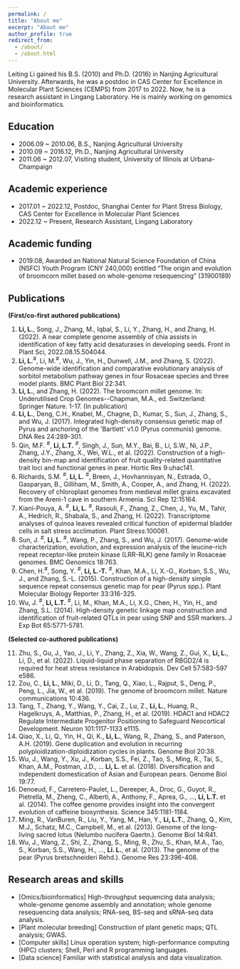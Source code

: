 ```yaml
---
permalink: /
title: "About me"
excerpt: "About me"
author_profile: true
redirect_from: 
  - /about/
  - /about.html
---
```


Leiting Li gained his B.S. (2010) and Ph.D. (2016) in Nanjing Agricultural University. Afterwards, he was a postdoc in CAS Center for Excellence in Molecular Plant Sciences (CEMPS) from 2017 to 2022. Now, he is a research assistant in Lingang Laboratory. He is mainly working on genomics and bioinformatics. 

## Education

-	2006.09 ~ 2010.06, B.S., Nanjing Agricultural University 
-	2010.09 ~ 2016.12, Ph.D., Nanjing Agricultural University
-	2011.06 ~ 2012.07, Visiting student, University of Illinois at Urbana-Champaign	

## Academic experience

-	2017.01 ~ 2022.12, Postdoc, Shanghai Center for Plant Stress Biology, CAS Center for Excellence in Molecular Plant Sciences
-	2022.12 ~ Present, Research Assistant, Lingang Laboratory

## Academic funding

-	2019.08, Awarded an National Natural Science Foundation of China (NSFC) Youth Program (CNY 240,000) entitled “The origin and evolution of broomcorn millet based on whole-genome resequencing” (31900189)

## Publications

**(First/co-first authored publications)**

1.	**Li, L.**, Song, J., Zhang, M., Iqbal, S., Li, Y., Zhang, H., and Zhang, H. (2022). A near complete genome assembly of chia assists in identification of key fatty acid desaturases in developing seeds. Front in Plant Sci, 2022.08.15.504044.
2.	**Li, L.**<sup>#</sup>, Li, M.<sup>#</sup>, Wu, J., Yin, H., Dunwell, J.M., and Zhang, S. (2022). Genome-wide identification and comparative evolutionary analysis of sorbitol metabolism pathway genes in four Rosaceae species and three model plants. BMC Plant Biol 22:341.
3.	**Li, L.**, and Zhang, H. (2022). The broomcorn millet genome. In: Underutilised Crop Genomes--Chapman, M.A., ed. Switzerland: Springer Nature. 1-17. (In publication)
4.	**Li, L.**, Deng, C.H., Knabel, M., Chagne, D., Kumar, S., Sun, J., Zhang, S., and Wu, J. (2017). Integrated high-density consensus genetic map of Pyrus and anchoring of the 'Bartlett' v1.0 (Pyrus communis) genome. DNA Res 24:289-301.
5.	Qin, M.F. <sup>#</sup>, **Li, L.T.** <sup>#</sup>, Singh, J., Sun, M.Y., Bai, B., Li, S.W., Ni, J.P., Zhang, J.Y., Zhang, X., Wei, W.L., et al. (2022). Construction of a high-density bin-map and identification of fruit quality-related quantitative trait loci and functional genes in pear. Hortic Res 9:uhac141.
6.	Richards, S.M. <sup>#</sup>, **Li, L.** <sup>#</sup>, Breen, J., Hovhannisyan, N., Estrada, O., Gasparyan, B., Gilliham, M., Smith, A., Cooper, A., and Zhang, H. (2022). Recovery of chloroplast genomes from medieval millet grains excavated from the Areni-1 cave in southern Armenia. Sci Rep 12:15164.
7.	Kiani-Pouya, A. <sup>#</sup>, **Li, L.** <sup>#</sup>, Rasouli, F., Zhang, Z., Chen, J., Yu, M., Tahir, A., Hedrich, R., Shabala, S., and Zhang, H. (2022). Transcriptome analyses of quinoa leaves revealed critical function of epidermal bladder cells in salt stress acclimation. Plant Stress:100061.
8.	Sun, J. <sup>#</sup>, **Li, L.** <sup>#</sup>, Wang, P., Zhang, S., and Wu, J. (2017). Genome-wide characterization, evolution, and expression analysis of the leucine-rich repeat receptor-like protein kinase (LRR-RLK) gene family in Rosaceae genomes. BMC Genomics 18:763.
9.	Chen, H.<sup>#</sup>, Song, Y. <sup>#</sup>, **Li, L.-T.** <sup>#</sup>, Khan, M.A., Li, X.-G., Korban, S.S., Wu, J., and Zhang, S.-L. (2015). Construction of a high-density simple sequence repeat consensus genetic map for pear (Pyrus spp.). Plant Molecular Biology Reporter 33:316-325.
10.	Wu, J. <sup>#</sup>, **Li, L.T.** <sup>#</sup>, Li, M., Khan, M.A., Li, X.G., Chen, H., Yin, H., and Zhang, S.L. (2014). High-density genetic linkage map construction and identification of fruit-related QTLs in pear using SNP and SSR markers. J Exp Bot 65:5771-5781.

**(Selected co-authored publications)**

11.	Zhu, S., Gu, J., Yao, J., Li, Y., Zhang, Z., Xia, W., Wang, Z., Gui, X., **Li, L.**, Li, D., et al. (2022). Liquid-liquid phase separation of RBGD2/4 is required for heat stress resistance in Arabidopsis. Dev Cell 57:583-597 e586.
12.	Zou, C., **Li, L.**, Miki, D., Li, D., Tang, Q., Xiao, L., Rajput, S., Deng, P., Peng, L., Jia, W., et al. (2019). The genome of broomcorn millet. Nature communications 10:436.
13.	Tang, T., Zhang, Y., Wang, Y., Cai, Z., Lu, Z., **Li, L.**, Huang, R., Hagelkruys, A., Matthias, P., Zhang, H., et al. (2019). HDAC1 and HDAC2 Regulate Intermediate Progenitor Positioning to Safeguard Neocortical Development. Neuron 101:1117-1133 e1115.
14.	Qiao, X., Li, Q., Yin, H., Qi, K., **Li, L.**, Wang, R., Zhang, S., and Paterson, A.H. (2019). Gene duplication and evolution in recurring polyploidization-diploidization cycles in plants. Genome Biol 20:38.
15.	Wu, J., Wang, Y., Xu, J., Korban, S.S., Fei, Z., Tao, S., Ming, R., Tai, S., Khan, A.M., Postman, J.D., … **Li, L.** et al. (2018). Diversification and independent domestication of Asian and European pears. Genome Biol 19:77.
16.	Denoeud, F., Carretero-Paulet, L., Dereeper, A., Droc, G., Guyot, R., Pietrella, M., Zheng, C., Alberti, A., Anthony, F., Aprea, G., …, **Li, L.T.** et al. (2014). The coffee genome provides insight into the convergent evolution of caffeine biosynthesis. Science 345:1181-1184.
17.	Ming, R., VanBuren, R., Liu, Y., Yang, M., Han, Y., **Li, L.T.**, Zhang, Q., Kim, M.J., Schatz, M.C., Campbell, M., et al. (2013). Genome of the long-living sacred lotus (Nelumbo nucifera Gaertn.). Genome Biol 14:R41.
18.	Wu, J., Wang, Z., Shi, Z., Zhang, S., Ming, R., Zhu, S., Khan, M.A., Tao, S., Korban, S.S., Wang, H., …, **Li. L.**, et al. (2013). The genome of the pear (Pyrus bretschneideri Rehd.). Genome Res 23:396-408.

## Research areas and skills

-	[Omics/bioinformatics] High-throughput sequencing data analysis; whole-genome genome assembly and annotation; whole genome resequencing data analysis; RNA-seq, BS-seq and sRNA-seq data analysis. 
-	[Plant molecular breeding] Construction of plant genetic maps; QTL analysis; GWAS. 
-	[Computer skills] Linux operation system; high-performance computing (HPC) clusters; Shell, Perl and R programming languages.
-	[Data science] Familiar with statistical analysis and data visualization. 

